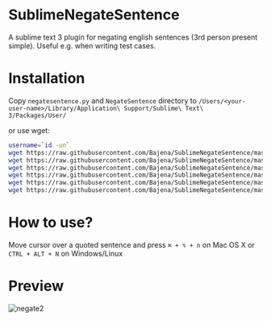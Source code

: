 # SublimeNegateSentence
A sublime text 3 plugin for negating english sentences (3rd person present simple). Useful e.g. when writing test cases.

# Installation
Copy `negatesentence.py` and `NegateSentence` directory to `/Users/<your-user-name>/Library/Application\ Support/Sublime\ Text\ 3/Packages/User/`

or use wget:
```bash
username=`id -un`
wget https://raw.githubusercontent.com/Bajena/SublimeNegateSentence/master/negatesentence.py -O "/Users/$username/Library/Application Support/Sublime Text 3/Packages/User/negatesentence.py"
wget https://raw.githubusercontent.com/Bajena/SublimeNegateSentence/master/NegateSentence/Default (OSX).sublime-keymap -O "/Users/$username/Library/Application Support/Sublime Text 3/Packages/User/NegateSentence/Default (OSX).sublime-keymap"
wget https://raw.githubusercontent.com/Bajena/SublimeNegateSentence/master/NegateSentence/Default (Windows).sublime-keymap -O "/Users/$username/Library/Application Support/Sublime Text 3/Packages/User/NegateSentence/Default (Windows).sublime-keymap"
wget https://raw.githubusercontent.com/Bajena/SublimeNegateSentence/master/NegateSentence/Default (Linux).sublime-keymap -O "/Users/$username/Library/Application Support/Sublime Text 3/Packages/User/NegateSentence/Default (Linux).sublime-keymap"
wget https://raw.githubusercontent.com/Bajena/SublimeNegateSentence/master/NegateSentence/Default.sublime-commands -O "/Users/$username/Library/Application Support/Sublime Text 3/Packages/User/NegateSentence/Default.sublime-commands"
wget https://raw.githubusercontent.com/Bajena/SublimeNegateSentence/master/NegateSentence/Main.sublime-menu -O "/Users/$username/Library/Application Support/Sublime Text 3/Packages/User/NegateSentence/Main.sublime-menu"
```

# How to use?
Move cursor over a quoted sentence and press `⌘ + ⌥ + n` on Mac OS X or `CTRL + ALT + N` on Windows/Linux

# Preview
![negate2](https://user-images.githubusercontent.com/5732023/31322033-a75066ea-ac8f-11e7-83ca-da47313a800f.gif)
